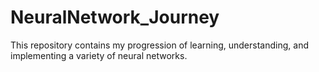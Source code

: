 # NeuralNetwork_Journey
This repository contains my progression of learning, understanding, and implementing a variety of neural networks.
